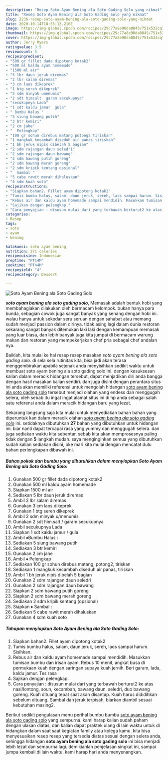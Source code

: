 ```yaml
---
description: "Resep Soto Ayam Bening ala Soto Gading Solo yang nikmat"
title: "Resep Soto Ayam Bening ala Soto Gading Solo yang nikmat"
slug: 2236-resep-soto-ayam-bening-ala-soto-gading-solo-yang-nikmat
date: 2020-10-14T18:55:13.216Z
image: https://img-global.cpcdn.com/recipes/29c77a8e90da0845/751x532cq70/soto-ayam-bening-ala-soto-gading-solo-foto-resep-utama.jpg
thumbnail: https://img-global.cpcdn.com/recipes/29c77a8e90da0845/751x532cq70/soto-ayam-bening-ala-soto-gading-solo-foto-resep-utama.jpg
cover: https://img-global.cpcdn.com/recipes/29c77a8e90da0845/751x532cq70/soto-ayam-bening-ala-soto-gading-solo-foto-resep-utama.jpg
author: Jerry Myers
ratingvalue: 3.5
reviewcount: 5
recipeingredient:
- "500 gr fillet dada dipotong kotak2"
- "500 ml kaldu ayam homemade"
- "1500 ml air"
- "5 lbr daun jeruk diremas"
- "2 lbr salam diremas"
- "3 cm laos dikeprek"
- "1 btg sereh dikeprek"
- "2 sdm minyak umenumis"
- "2 sdt himsalt  garam secukupnya"
- "secukupnya Lada"
- "1 sdt kaldu jamur  gula"
- " Bumbu Halus "
- "5 siung bawang putih"
- "3 btr kemiri"
- "2 cm jahe"
- "  Pelengkap"
- "100 gr sohun direbus matang potong2 tiriskan"
- "1 mangkuk kecambah diseduh air panas tiriskan"
- "1 bh jeruk nipis dibelah 5 bagian"
- "2 sdm rajangan daun seledri"
- "2 sdm rajangan daun bawang"
- "2 sdm bawang putih goreng"
- "2 sdm bawang merah goreng"
- "2 sdm kripik kentang opsional"
- "  Sambal "
- "5 cabe rawit merah dihaluskan"
- "4 sdm kuah soto"
recipeinstructions:
- "Siapkan bahan2. Fillet ayam dipotong kotak2"
- "Tumis bumbu halus, salam, daun jeruk, sereh, laos sampai harum. Sisihkan."
- "Rebus air dan kaldu ayam homemade sampai mendidih. Masukkan tumisan bumbu dan irisan ayam. Rebus 10 menit, angkat busa di permukaan kuah dengan saringan supaya kuah jernih. Beri garam, lada, kaldu jamur. Tes rasa"
- "Sajikan dengan pelengkap."
- "Cara penyajian : disusun mulai dari yang terbawah berturut2 ke atas nasi/lontong, soun, kecambah, bawang daun, seledri, duo bawang goreng. Kuah dituang tepat saat akan disantap. Kuah harus dididihkan sebelum dituang. Sambal dan jeruk terpisah, biarkan diambil sesuai kebutuhan masing2."
categories:
- Resep
tags:
- soto
- ayam
- bening

katakunci: soto ayam bening 
nutrition: 271 calories
recipecuisine: Indonesian
preptime: "PT14M"
cooktime: "PT44M"
recipeyield: "4"
recipecategory: Dessert

---
```



![Soto Ayam Bening ala Soto Gading Solo](https://img-global.cpcdn.com/recipes/29c77a8e90da0845/751x532cq70/soto-ayam-bening-ala-soto-gading-solo-foto-resep-utama.jpg)

<b><i>soto ayam bening ala soto gading solo</i></b>, Memasak adalah bentuk hobi yang membahagiakan dilakukan oleh bermacam kelompok. bukan hanya para bunda, sebagian cowok juga sangat banyak yang senang dengan hobi ini. walau hanya untuk sekedar seru seruan dengan sahabat atau memang sudah menjadi passion dalam dirinya. tidak asing lagi dalam dunia restoran sekarang sangat banyak ditemukan laki laki dengan kemampuan memasak yang luar biasa, dan lebih banyak juga kita jumpai di bermacam warung makan dan restoran yang mempekerjakan chef pria sebagai chef andalan nya.



Baiklah, kita mulai ke hal resep resep masakan <i>soto ayam bening ala soto gading solo</i>. di sela sela rutinitas kita, bisa jadi akan terasa menggembirakan apabila sejenak anda menyisihkan sedikit waktu untuk membuat soto ayam bening ala soto gading solo ini. dengan kesuksesan kalian dalam meracik hidangan tersebut, dapat menjadikan diri anda bangga dengan hasil masakan kalian sendiri. dan juga disini dengan perantara situs ini anda akan memiliki referensi untuk mengolah hidangan <u>soto ayam bening ala soto gading solo</u> tersebut menjadi olahan yang endess dan menggugah selera, oleh sebab itu ingat ingat alamat situs ini di hp anda sebagai salah satu referensi anda dalam meracik hidangan baru yang lezat.


Sekarang langsung saja kita mulai untuk menyediakan bahan bahan yang diperuntuk kan dalam meracik olahan <u><i>soto ayam bening ala soto gading solo</i></u> ini. setidaknya dibutuhkan <b>27</b> bahan yang dibutuhkan untuk hidangan ini. biar nanti dapat tercapai rasa yang yummy dan menggugah selera. dan juga sediakan waktu kita sebentar, sebab kita akan memprosesnya paling tidak dengan <b>5</b> langkah mudah. saya menginginkan semua yang dibutuhkan sudah kalian sediakan disini, oke mari kita mulai dengan mencatat dulu bahan perlengkapan dibawah ini.

<!--inarticleads1-->

##### Bahan pokok dan bumbu yang dibutuhkan dalam menyiapkan Soto Ayam Bening ala Soto Gading Solo:

1. Gunakan 500 gr fillet dada dipotong kotak2
1. Gunakan 500 ml kaldu ayam homemade
1. Siapkan 1500 ml air
1. Sediakan 5 lbr daun jeruk diremas
1. Ambil 2 lbr salam diremas
1. Gunakan 3 cm laos dikeprek
1. Gunakan 1 btg sereh dikeprek
1. Ambil 2 sdm minyak u/menumis
1. Gunakan 2 sdt him.salt / garam secukupnya
1. Ambil secukupnya Lada
1. Siapkan 1 sdt kaldu jamur / gula
1. Ambil  ♦️Bumbu Halus :
1. Sediakan 5 siung bawang putih
1. Sediakan 3 btr kemiri
1. Gunakan 2 cm jahe
1. Ambil  ♦️ Pelengkap
1. Sediakan 100 gr sohun direbus matang, potong2, tiriskan
1. Sediakan 1 mangkuk kecambah diseduh air panas, tiriskan
1. Ambil 1 bh jeruk nipis dibelah 5 bagian
1. Gunakan 2 sdm rajangan daun seledri
1. Gunakan 2 sdm rajangan daun bawang
1. Siapkan 2 sdm bawang putih goreng
1. Siapkan 2 sdm bawang merah goreng
1. Sediakan 2 sdm kripik kentang (opsional)
1. Siapkan  ♦️ Sambal :
1. Sediakan 5 cabe rawit merah dihaluskan
1. Gunakan 4 sdm kuah soto




<!--inarticleads2-->

##### Tahapan menyiapkan Soto Ayam Bening ala Soto Gading Solo:

1. Siapkan bahan2. Fillet ayam dipotong kotak2
1. Tumis bumbu halus, salam, daun jeruk, sereh, laos sampai harum. Sisihkan.
1. Rebus air dan kaldu ayam homemade sampai mendidih. Masukkan tumisan bumbu dan irisan ayam. Rebus 10 menit, angkat busa di permukaan kuah dengan saringan supaya kuah jernih. Beri garam, lada, kaldu jamur. Tes rasa
1. Sajikan dengan pelengkap.
1. Cara penyajian : disusun mulai dari yang terbawah berturut2 ke atas nasi/lontong, soun, kecambah, bawang daun, seledri, duo bawang goreng. Kuah dituang tepat saat akan disantap. Kuah harus dididihkan sebelum dituang. Sambal dan jeruk terpisah, biarkan diambil sesuai kebutuhan masing2.




Berikut sedikit pengulasan menu perihal bumbu bumbu <u>soto ayam bening ala soto gading solo</u> yang sempurna. kami harap kalian sudah paham dengan ulasan diatas, dan kalian dapat praktek ulang di lain waktu untuk di hidangkan dalam saat saat kegiatan family atau kolega kamu. kita bisa menyesuaikan resep resep yang tersedia diatas sesuai dengan selera anda, sehingga hidangan <b>soto ayam bening ala soto gading solo</b> ini bisa menjadi lebih lezat dan sempurna lagi. demikianlah penjelasan singkat ini, sampai jumpa kembali di lain waktu. kami harap hari anda menyenangkan.
